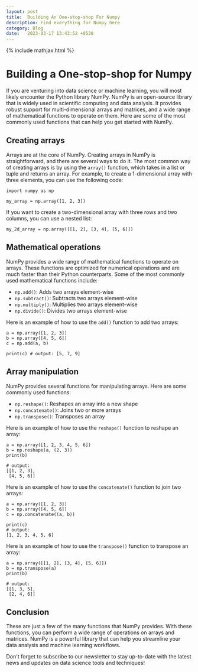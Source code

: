 ```yaml
---
layout: post
title:  Building An One-stop-shop For Numpy
description: Find everything for Numpy here
category: Blog
date:   2023-03-17 13:43:52 +0530
---
```

{% include mathjax.html %}

# Building a One-stop-shop for Numpy

If you are venturing into data science or machine learning, you will most likely encounter the Python library NumPy. NumPy is an open-source library that is widely used in scientific computing and data analysis. It provides robust support for multi-dimensional arrays and matrices, and a wide range of mathematical functions to operate on them. Here are some of the most commonly used functions that can help you get started with NumPy.

## Creating arrays

Arrays are at the core of NumPy. Creating arrays in NumPy is straightforward, and there are several ways to do it. The most common way of creating arrays is by using the `array()` function, which takes in a list or tuple and returns an array. For example, to create a 1-dimensional array with three elements, you can use the following code:

```
import numpy as np

my_array = np.array([1, 2, 3])
```

If you want to create a two-dimensional array with three rows and two columns, you can use a nested list:

```
my_2d_array = np.array([[1, 2], [3, 4], [5, 6]])
```

## Mathematical operations

NumPy provides a wide range of mathematical functions to operate on arrays. These functions are optimized for numerical operations and are much faster than their Python counterparts. Some of the most commonly used mathematical functions include:

- `np.add()`: Adds two arrays element-wise
- `np.subtract()`: Subtracts two arrays element-wise
- `np.multiply()`: Multiplies two arrays element-wise
- `np.divide()`: Divides two arrays element-wise

Here is an example of how to use the `add()` function to add two arrays:

```
a = np.array([1, 2, 3])
b = np.array([4, 5, 6])
c = np.add(a, b)

print(c) # output: [5, 7, 9]
```

## Array manipulation

NumPy provides several functions for manipulating arrays. Here are some commonly used functions:

- `np.reshape()`: Reshapes an array into a new shape
- `np.concatenate()`: Joins two or more arrays
- `np.transpose()`: Transposes an array

Here is an example of how to use the `reshape()` function to reshape an array:

```
a = np.array([1, 2, 3, 4, 5, 6])
b = np.reshape(a, (2, 3))
print(b) 

# output: 
[[1, 2, 3], 
 [4, 5, 6]]
```

Here is an example of how to use the `concatenate()` function to join two arrays:

```
a = np.array([1, 2, 3])
b = np.array([4, 5, 6])
c = np.concatenate((a, b))

print(c) 
# output: 
[1, 2, 3, 4, 5, 6]
```

Here is an example of how to use the `transpose()` function to transpose an array:

```
a = np.array([[1, 2], [3, 4], [5, 6]])
b = np.transpose(a)
print(b)

# output: 
[[1, 3, 5], 
 [2, 4, 6]]
```

## Conclusion

These are just a few of the many functions that NumPy provides. With these functions, you can perform a wide range of operations on arrays and matrices. NumPy is a powerful library that can help you streamline your data analysis and machine learning workflows.

Don't forget to subscribe to our newsletter to stay up-to-date with the latest news and updates on data science tools and techniques!
